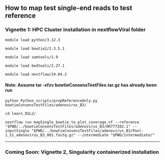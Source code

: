 ## How to map test single-end reads to test reference
### Vignette 1: HPC Cluster installation in nextflowViral folder

`module load python/3.12.3`

`module load bowtie2/2.3.5.1`

`module load samtools/1.9`

`module load bedtools/2.27.1`

`module load nextflow/24.04.2`

#### Note: Assume tar -xfzv bowtieConsensTestFiles.tar.gz has already been run

`python Python_scripts/prepReferenceOnly.py bowtieConsensTestFiles/adenovirus_B3/`

`cd learn_DSL2/`

`nextflow run mapSingle_bowtie_to_plot_coverage.nf --reference "$PWD/../bowtieConsensTestFiles/adenovirus_B3/OR777202.1" --inputSingle "$PWD/../bowtieConsensTestFiles/adenovirus_B3/Pool-1_S1_adenovirus_B3_001.fastq.gz" --intermediate "$PWD/intermediate/"`

---

### Coming Soon: Vignette 2, Singularity containerized installation

